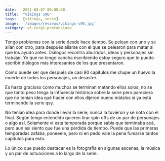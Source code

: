 ```yaml
---
date:   2021-08-07 00:00:00
title:  "Vikings S06"
tags:   [vikings, serie]
image:  '/images/reviews/vikings-s06.jpg'
category: el-corgi-pretencioso
---
```

Tengo problemas con la serie desde hace tiempo. Se pelean con uno y se alían con otro, para después aliarse con el que se pelearon para matar al que los ayudó antes. Diálogos recontra aburridos, ideas y personajes sin trabajar. Yo que no tengo cancha escribiendo estoy seguro que te puedo escribir diálogos más interesantes de los que presentaron. 

Como puede ser que después de casi 90 capítulos me chupe un huevo la muerte de todos los personajes, un desastre.

Es hasta gracioso como muchos se terminan matando ellos solos, no se que tanto peso tenga la influencia histórica sobre la serie pero pareciera que no tenían idea qué hacer con ellos dijeron bueno mátalos si ya está terminando la serie qsy.

No tenían idea para donde llevar la serie, nunca la tuvieron y se nota con el final. Según tengo entendido quieren tirar spin offs de un par de personajes o algo así. Solamente vi esta temporada porque sabía que terminaba acá, pero aun así siento que fue una pérdida de tiempo. Puede que las primeras temporadas zafaba, poneeele, pero ni en pedo vale la pena fumarse tantos capítulos para esto.

Lo único que puedo destacar es la fotografía en algunas escenas, la música y un par de actuaciones a lo largo de la serie.
